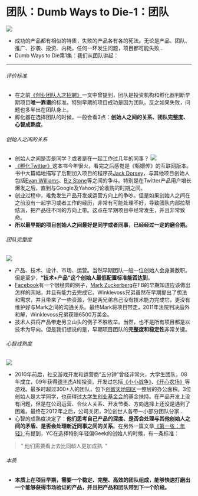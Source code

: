 # 团队：Dumb Ways to Die-1：团队

![](http://innospace.qiniudn.com/dumb%20ways%20to%20diedumb%20ways%20to%20die.jpg)

- 成功的产品都有相似的特质，失败的产品各有各的死法。无论是产品、团队、推广、抄袭、投资、内耗，任何一环发生问题，项目都可能失败...
- Dumb Ways to Die第1集：我们从团队讲起：
__________________________________________

###### 评价标准
- 在之前[《创业团队人才招聘》](http://jianshu.io/p/bf903d7650a6)一文中曾提到，团队是投资机构和孵化器判断早期项目**唯一靠谱**的标准。特别早期的项目成功是因为团队。反之如果失败，问题也多半出在团队身上。
- 孵化器在选择团队的时候，一般会看3点：**创始人之间的关系、团队完整度、心智成熟度**。

###### 创始人之间的关系
- 创始人之间是否是同学？或者是在一起工作过几年的同事？
![](http://innospace.qiniudn.com/Dumbwaytodietwitter-logo.jpg)
- [《孵化Twitter》](http://book.douban.com/subject/25763770/)这本书今年很火，看完之后感觉是《甄嬛传》的互联网版本。书中大篇幅地描写了后期加入项目的程序员[Jack Dorsey](https://twitter.com/jack)，与其他项目创始人包括[Evan Williams](https://twitter.com/ev)、[Biz Stone](https://twitter.com/biz)等之间的争斗。特别是在Twitter产品用户增长爆发之后，直到与Google及Yahoo讨论收购的时期之间。
- 创业过程中，难免发生产品开发或运营方向上的争吵。但是如果创始人之间在之前没有一起学习或者工作的经历，非常有可能处理不好，导致团队内部拉帮结派，把产品往不同的方向上带。这点在早期项目中经常发生，并且非常致命。
- **所以最早期的项目创始人之间最好是同学或者同事，已经经过一定的磨合期。**

###### 团队完整度
![](http://innospace.qiniudn.com/Dumbwaytodiefacebook_logo.jpg)

- 产品、技术、设计、市场、运营。当然早期团队一般一位创始人会身兼数职。但是至少，**“技术+产品”这个创始人最低配置标准能否达到**。
- [Facebook](www.facebook.com)有一个很经典的例子，[Mark Zuckerberg](https://www.facebook.com/zuck)在FB的早期知道应该做出怎样的网站，并且有能力去完成它。Winklevoss兄弟虽然在早期提出了想法和需求，并且带来了一些资源，但是两兄弟自己没有技术能力完成它，更没有维护好与Mark之间的沟通关系。最终Mark将项目带走，2011年法院判决庭外和解，Winklevoss兄弟获赔6500万美金。
- 技术人员将产品带走另立山头的例子不胜枚举。当然，也不是所有项目都是以技术为导向。但是我们想说的是，早期项目团队的**完整度和稳定性**非常关键。

###### 心智成熟度
![](http://innospace.qiniudn.com/Dumbwaytodie5%E5%88%86%E9%92%9F.jpg)

- 2010年前后，社交游戏开发和运营商“五分钟”曾经非常火，大学生团队，08年成立，09年获得[德丰杰](www.dfjdragon.com/)A轮投资。开发过包括[《小小战争》](http://apps.renren.com/littlewar?origin=3871)、[《开心农场》](http://www.renren.com/kaixinnongchang.htm)等游戏。最多时超过300+人的团队，包下[创智天地园区](http://www.kic.net.cn/)一整层的办公面积。3位创始人是大学同学，也获得过[大学生创业基金会](http://www.stefg.org/)的基金扶持。在产品开发上没有问题，但是在公司运营、合伙人关系、开发节奏、方向选择上还没是遇到了困难。最终在2012年之后，公司关闭，3位创世人各带一小部分团队分家...
- 心智的成熟度决定了：**他们思考自己产品的深度、是否会处理与其他创始人之间的矛盾、是否会处理新近同事之间的关系**。在另外一篇文章[《第一张：年轻》](http://jianshu.io/p/d533432e3978)有提到，YC在选择特别年轻偏Geek的创始人的时候，有一条标准：
> " 他们需要看上去比同龄人更加成熟. "

###### 本质
- **本质上在项目早期，需要一个稳定、完整、高效的团队组成，能够快速打磨出一个能够获得市场验证的产品，并且把产品和团队带到下一个阶段。**

